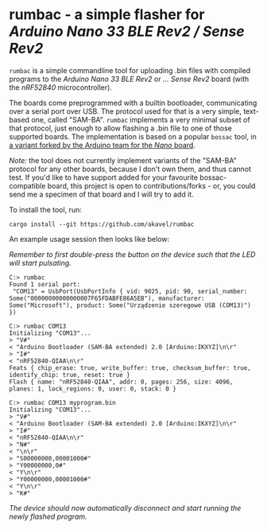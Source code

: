 # rumbac - a simple flasher for _Arduino Nano 33 BLE Rev2 / Sense Rev2_

`rumbac` is a simple commandline tool for uploading .bin files with compiled
programs to the _Arduino Nano 33 BLE Rev2_ or _... Sense Rev2_ board
(with the _nRF52840_ microcontroller).

The boards come preprogrammed with a builtin bootloader,
communicating over a serial port over USB.
The protocol used for that is a very simple, text-based one, called "SAM-BA".
`rumbac` implements a very minimal subset of that protocol,
just enough to allow flashing a .bin file to one of those supported boards.
The implementation is based on a popular `bossac` tool,
in [a variant forked by the Arduino team for the _Nano_ board][arduino fork].

[arduino fork]: https://github.com/shumatech/BOSSA/compare/master...arduino:BOSSA:nrf

_Note:_ the tool does not currently implement variants of the "SAM-BA"
protocol for any other boards, because I don't own them, and thus cannot
test. If you'd like to have support added for your favourite bossac-compatible
board, this project is open to contributions/forks - or,
you could send me a specimen of that board and I will try to add it.

To install the tool, run:

    cargo install --git https://github.com/akavel/rumbac

An example usage session then looks like below:

_Remember to first double-press the button on the device
such that the LED will start pulsating._

```
C:> rumbac
Found 1 serial port:
 "COM13" = UsbPort(UsbPortInfo { vid: 9025, pid: 90, serial_number: Some("00000000000000007F65FDABFE86A5EB"), manufacturer: Some("Microsoft"), product: Some("Urządzenie szeregowe USB (COM13)") })

C:> rumbac COM13
Initializing "COM13"...
> "V#"
< "Arduino Bootloader (SAM-BA extended) 2.0 [Arduino:IKXYZ]\n\r"
> "I#"
< "nRF52840-QIAA\n\r"
Feats { chip_erase: true, write_buffer: true, checksum_buffer: true, identify_chip: true, reset: true }
Flash { name: "nRF52840-QIAA", addr: 0, pages: 256, size: 4096, planes: 1, lock_regions: 0, user: 0, stack: 0 }

C:> rumbac COM13 myprogram.bin
Initializing "COM13"...
> "V#"
< "Arduino Bootloader (SAM-BA extended) 2.0 [Arduino:IKXYZ]\n\r"
> "I#"
< "nRF52840-QIAA\n\r"
> "N#"
< "\n\r"
> "S00000000,00001000#"
> "Y00000000,0#"
< "Y\n\r"
> "Y00000000,00001000#"
< "Y\n\r"
> "K#"
```

_The device should now automatically disconnect and start running
the newly flashed program._

